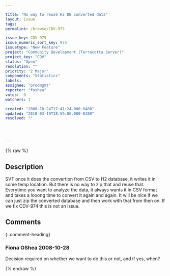 ```yaml
---

title: "No way to reuse H2 DB converted data"
layout: issue
tags: 
permalink: /browse/CDV-975

issue_key: CDV-975
issue_numeric_sort_key: 975
issuetype: "New Feature"
project: "Community Development (Terracotta Server)"
project_key: "CDV"
status: "Open"
resolution: ""
priority: "2 Major"
components: "Statistics"
labels: 
assignee: "prodmgmt"
reporter: "foshea"
votes:  0
watchers: 1

created: "2008-10-24T17:41:24.000-0400"
updated: "2010-03-19T18:59:06.000-0400"
resolved: ""




---
```


{% raw %}

## Description

<div markdown="1" class="description">

 SVT once it does the convertion from CSV to H2 database, it writes it in some temp location. But there is no way to zip that and reuse that. Everytime you want to analyze the data, it always wants it in CSV format and takes a looong time to convert it again and again. It will be nice if we can just zip the converted database and then work with that from then on. If we fix CDV-974 this is not an issue.

</div>

## Comments


{:.comment-heading}
### **Fiona OShea** <span class="date">2008-10-28</span>

<div markdown="1" class="comment">

Decision required on whether we want to do this or not, and if yes, when?

</div>



{% endraw %}
